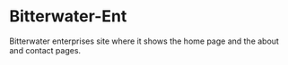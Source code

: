 # Bitterwater-Ent
Bitterwater enterprises site where it shows the home page and the about and contact pages.
